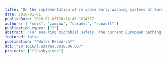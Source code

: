 ```yaml
---
title: "On the implementation of reliable early warning systems at European bathing waters using multivariate Bayesian regression modelling"
date: 2018-01-01
publishDate: 2020-07-03T20:16:46.185431Z
authors: [ "seis", "zamzow", "caradot", "rouault" ]
publication_types: ["2"]
abstract: "For ensuring microbial safety, the current European bathing water directive (BWD) (76/160/EEC 2006) demands the implementation of reliable early warning systems for bathing waters, which are known to be subject to short-term pollution. However, the BWD does not provide clearly defined threshold levels above which an early warning system should start warning or informing the population. Statistical regression modelling is a commonly used method for predicting concentrations of fecal indicator bacteria. The present study proposes a methodology for implementing early warning systems based on multivariate regression modelling, which takes into account the probabilistic character of European bathing water legislation for both alert levels and model validation criteria. Our study derives the methodology, demonstrates its implementation based on information and data collected at a river bathing site in Berlin, Germany, and evaluates health impacts as well as methodological aspects in comparison to the current way of long-term classification as outlined in the BWD."
featured: false
publication: "*Water Research*"
doi: "10.1016/j.watres.2018.06.057"
projects: ["flusshygiene"]
---
```


